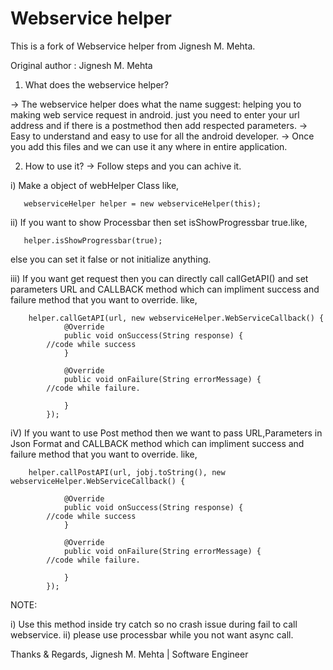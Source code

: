 Webservice helper
==================

This is a fork of Webservice helper from  Jignesh M. Mehta.

Original author : Jignesh M. Mehta

1. What does the webservice helper?

-> The webservice helper does what the name suggest: helping you to making web service request in android. just you need to enter your url address and if there is a postmethod then add respected parameters.
-> Easy to understand and easy to use for all the android developer.
-> Once you add this files and we can use it any where in entire application.


2. How to use it?
->  Follow steps and you can achive it.

i) Make a object of webHelper Class like, 

       webserviceHelper helper = new webserviceHelper(this);

ii) If you want to show Processbar then set isShowProgressbar true.like,
      
       helper.isShowProgressbar(true);
else you can set it false or not initialize anything.

iii) If you want get request then you can directly call callGetAPI() and set parameters URL and CALLBACK method which can impliment success and failure method that you want to override. like,


        helper.callGetAPI(url, new webserviceHelper.WebServiceCallback() {
                @Override
                public void onSuccess(String response) {
			//code while success                    
                }

                @Override
                public void onFailure(String errorMessage) {
			//code while failure.

                }
            });
iV) If you want to use Post method  then we want to pass URL,Parameters in Json Format and CALLBACK method which can impliment success and failure method that you want to override. like,
 

        helper.callPostAPI(url, jobj.toString(), new webserviceHelper.WebServiceCallback() {

                @Override
                public void onSuccess(String response) {
			//code while success                    
                }

                @Override
                public void onFailure(String errorMessage) {
			//code while failure.

                }
            });

NOTE: 

i) Use this method inside try catch so no crash issue during fail to call webservice. 
ii) please use processbar while you not want async call. 

Thanks & Regards,
Jignesh M. Mehta | Software Engineer 
